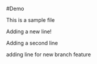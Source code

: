 #Demo

This is a sample file

Adding a new line!

Adding a second line

adding line for new branch feature

